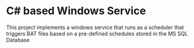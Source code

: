# C# based Windows Service

This project implements a windows service that runs as a scheduler that triggers BAT files based on a pre-defined schedules stored in the MS SQL Database 
